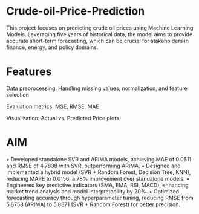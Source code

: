 # Crude-oil-Price-Prediction
This project focuses on predicting crude oil prices using Machine Learning Models. Leveraging five years of historical data, the model aims to provide accurate short-term forecasting, which can be crucial for stakeholders in finance, energy, and policy domains.

# Features
Data preprocessing: Handling missing values, normalization, and feature selection

Evaluation metrics: MSE, RMSE, MAE

Visualization: Actual vs. Predicted Price plots

# AIM
•	Developed standalone SVR and ARIMA models, achieving MAE of 0.0511 and RMSE of 4.7838 with SVR, outperforming ARIMA.
•	Designed and implemented a hybrid model (SVR + Random Forest, Decision Tree, KNN), reducing MAPE to 0.0156, a 78% improvement over standalone models.
•	Engineered key predictive indicators (SMA, EMA, RSI, MACD), enhancing market trend analysis and model interpretability by 20%.
•	Optimized forecasting accuracy through hyperparameter tuning, reducing RMSE from 5.6758 (ARIMA) to 5.8371 (SVR + Random Forest) for better precision.


